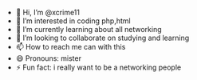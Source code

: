 - 👋 Hi, I’m @xcrime11
- 👀 I’m interested in  coding php,html
- 🌱 I’m currently learning about all networking
- 💞️ I’m looking to collaborate on  studying and learning
- 📫 How to reach me  can with this
- 😄 Pronouns: mister
- ⚡ Fun fact: i really want to be a networking people

<!---
xcrime11/xcrime11 is a ✨ special ✨ repository because its `README.md` (this file) appears on your GitHub profile.
You can click the Preview link to take a look at your changes.
--->
